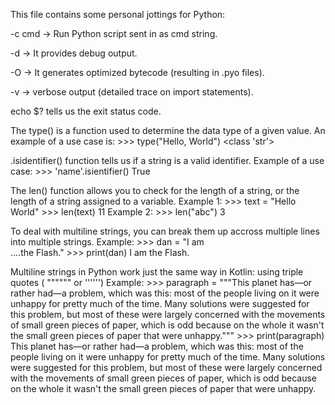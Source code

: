 This file contains some personal jottings for Python:

-c cmd -> Run Python script sent in as cmd string.


-d -> It provides debug output.


-O -> It generates optimized bytecode (resulting in .pyo files).


-v -> verbose output (detailed trace on import statements).


echo $? tells us the exit status code.


The type() is a function used to determine the data type of a given value. 
An example of a use case is:
	>>> type("Hello, World")
	<class 'str'>


.isidentifier() function tells us if a string is a valid identifier. 
Example of a use case:
	>>> 'name'.isientifier()
	True


The len() function allows you to check for the length of a string, or the length of a string assigned to a variable. 
Example 1: 	>>> text = "Hello World"
		>>> len(text)
		11
Example 2: 	>>> len("abc")
		3


To deal with multiline strings, you can break them up accross multiple lines into multiple strings.
Example:  >>> dan = "I am \
		....the Flash."
	>>> print(dan)
	I am the Flash.


Multiline strings in Python work just the same way in Kotlin: using triple quotes ( """""" or '''''')
Example:  >>> paragraph = """This planet has—or rather had—a problem, which was
	this: most of the people living on it were unhappy for pretty much
	of the time. Many solutions were suggested for this problem, but
	most of these were largely concerned with the movements of small
	green pieces of paper, which is odd because on the whole it wasn't
	the small green pieces of paper that were unhappy."""
	>>> print(paragraph)
	This planet has—or rather had—a problem, which was
	this: most of the people living on it were unhappy for pretty much
	of the time. Many solutions were suggested for this problem, but
	most of these were largely concerned with the movements of small
	green pieces of paper, which is odd because on the whole it wasn't
	the small green pieces of paper that were unhappy.



